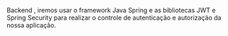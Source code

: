 Backend , iremos usar o framework Java Spring e as bibliotecas JWT e Spring Security para realizar o controle de autenticação e autorização da nossa aplicação.
